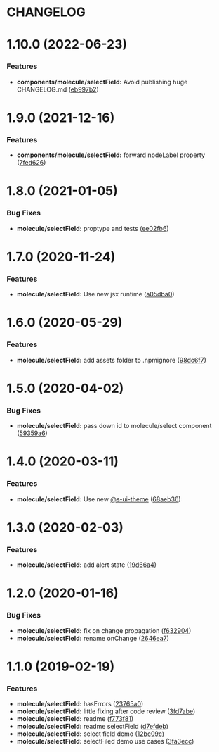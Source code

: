 # CHANGELOG

# 1.10.0 (2022-06-23)


### Features

* **components/molecule/selectField:** Avoid publishing huge CHANGELOG.md ([eb997b2](https://github.com/SUI-Components/sui-components/commit/eb997b22036bdb4374075333b18b70bf6e3a8a89))



# 1.9.0 (2021-12-16)


### Features

* **components/molecule/selectField:** forward nodeLabel property ([7fed626](https://github.com/SUI-Components/sui-components/commit/7fed6268f0db5e8b645ad50f649ef19ec72bbdd2))



# 1.8.0 (2021-01-05)


### Bug Fixes

* **molecule/selectField:** proptype and tests ([ee02fb6](https://github.com/SUI-Components/sui-components/commit/ee02fb663614825575d72863fd14319bfb316575))



# 1.7.0 (2020-11-24)


### Features

* **molecule/selectField:** Use new jsx runtime ([a05dba0](https://github.com/SUI-Components/sui-components/commit/a05dba02255b2f14104c13623e58e66c2378b772))



# 1.6.0 (2020-05-29)


### Features

* **molecule/selectField:** add assets folder to .npmignore ([98dc6f7](https://github.com/SUI-Components/sui-components/commit/98dc6f703ac7519f1814b3ab4a0f08426812cd4b))



# 1.5.0 (2020-04-02)


### Bug Fixes

* **molecule/selectField:** pass down id to molecule/select component ([59359a6](https://github.com/SUI-Components/sui-components/commit/59359a606d32300f31ea8a78b3feb5ae5fbb5c40))



# 1.4.0 (2020-03-11)


### Features

* **molecule/selectField:** Use new [@s-ui-theme](https://github.com/s-ui-theme) ([68aeb36](https://github.com/SUI-Components/sui-components/commit/68aeb36753a464a028bbfc8b23036a011f798896))



# 1.3.0 (2020-02-03)


### Features

* **molecule/selectField:** add alert state ([19d66a4](https://github.com/SUI-Components/sui-components/commit/19d66a4def16b0436d07237c6c22a6ec4df55173))



# 1.2.0 (2020-01-16)


### Bug Fixes

* **molecule/selectField:** fix on change propagation ([f632904](https://github.com/SUI-Components/sui-components/commit/f632904d275bfe4a29c15ecbb1e0a220e2d414b2))
* **molecule/selectField:** rename onChange ([2646ea7](https://github.com/SUI-Components/sui-components/commit/2646ea7078b1d8c332e1f4b28bffbdaa413e6374))



# 1.1.0 (2019-02-19)


### Features

* **molecule/selectField:** hasErrors ([23765a0](https://github.com/SUI-Components/sui-components/commit/23765a03ff59149b09e4eb35fbb80ba0376f98df))
* **molecule/selectField:** little fixing after code review ([3fd7abe](https://github.com/SUI-Components/sui-components/commit/3fd7abec5e84d4286ee47b525fad0363f9f5a430))
* **molecule/selectField:** readme ([f773f81](https://github.com/SUI-Components/sui-components/commit/f773f81634697a77f49593fa57661c5f79c6baa9))
* **molecule/selectField:** readme selectField ([d7efdeb](https://github.com/SUI-Components/sui-components/commit/d7efdeb5f50e4bbe803afd459247b48f3413686d))
* **molecule/selectField:** select field demo ([12bc09c](https://github.com/SUI-Components/sui-components/commit/12bc09c4d73018b06b3539da4738921849dbeb82))
* **molecule/selectField:** selectFiled demo use cases ([3fa3ecc](https://github.com/SUI-Components/sui-components/commit/3fa3ecc13e6e4d40217ae0e41df3a7cbdfefa15d))



